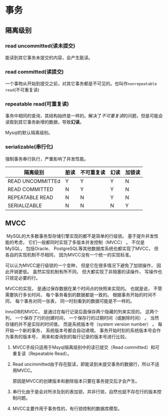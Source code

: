 # 事务

## 隔离级别

### read uncommitted(读未提交)

能读到其它事务未提交的内容，会产生脏读。

### read committed(读提交)

一个事物从开始到提交之前，对其它事务都是不可见的。也叫作`nonrepeatable read`(不可重复读)

### repeatable read(可重复读)

事务中相同的查询，其结构始终是一样的。解决了*不可重复读*的问题，但是可能会读取到其它事务新增的数据，导致**幻读**。

Mysql的默认隔离级别。

### serializable(串行化)

强制事务串行执行，严重影响了并发性能。

| 隔离级别         | 脏读 | 不可重复读 | 幻读 | 加锁读 |
| ---------------- | ---- | ---------- | ---- | ------ |
| READ UNCOMMITTEd | Y    | Y          | Y    | N      |
| READ COMMITTED   | N    | Y          | Y    | N      |
| REPEATABLE READ  | N    | N          | Y    | N      |
| SERIALIZABLE     | N    | N          | N    | Y      |

## MVCC

​        MySQL的大多数事务型存储引擎实现的都不是简单的行级锁。 基于提升并发性能的考虑， 它们一般都同时实现了多版本并发控制（MVCC） 。 不仅是MySQL， 包括Oracle、 PostgreSQL等其他数据库系统也都实现了MVCC， 但各自的实现机制不尽相同， 因为MVCC没有一个统一的实现标准。

可以认为MVCC是行级锁的一个变种， 但是它在很多情况下避免了加锁操作， 因此开销更低。 虽然实现机制有所不同， 但大都实现了非阻塞的读操作， 写操作也只锁定必要的行。

MVCC的实现， 是通过保存数据在某个时间点的快照来实现的。 也就是说， 不管需要执行多长时间， 每个事务看到的数据都是一致的。 根据事务开始的时间不同， 每个事务对同一张表， 同一时刻看到的数据可能是不一样的。

InnoDB的MVCC， 是通过在每行记录后面保存两个隐藏的列来实现的。 这两个列， 一个保存了行的创建时间， 一个保存行的过期时间（或删除时间） 。 当然存储的并不是实际的时间值， 而是系统版本号（system version number） 。 每开始一个新的事务， 系统版本号都会自动递增。 事务开始时刻的系统版本号会作为事务的版本号， 用来和查询到的每行记录的版本号进行比较。 

1. MVCC手段只适用于Msyql隔离级别中的读已提交（Read committed）和可重复读（Repeatable Read）。

2. Read uncimmitted由于存在脏读，即能读到未提交事务的数据行，所以不适用MVCC。

   原因是MVCC的创建版本和删除版本只要在事务提交后才会产生。

3. 串行化由于是会对所涉及到的表加锁，并非行锁，自然也就不存在行的版本控制问题。

4. MVCC主要作用于事务性的，有行锁控制的数据库模型。